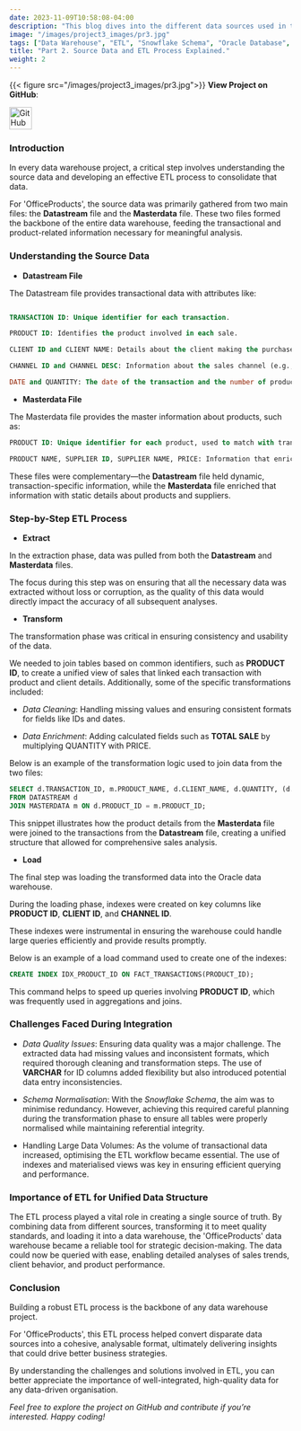 ```yaml
---
date: 2023-11-09T10:58:08-04:00
description: "This blog dives into the different data sources used in the 'OfficeProducts' data warehouse project, the ETL (Extract, Transform, Load) process, and the challenges faced during data integration. Learn how the data from multiple sources was merged to create a unified structure that powers deeper business insights."
image: "/images/project3_images/pr3.jpg"
tags: ["Data Warehouse", "ETL", "Snowflake Schema", "Oracle Database", "Business Intelligence", "Data Modelling", "Multidimensional Analysis", "SQL", "Data Engineering", "Enterprise Data Management"]
title: "Part 2. Source Data and ETL Process Explained."
weight: 2
---
```

{{< figure src="/images/project3_images/pr3.jpg">}}
**View Project on GitHub**: 

<a href="https://github.com/drnsmith/warehouse-management-system" target="_blank">
    <img src="/images/github.png" alt="GitHub" style="width:40px; height:40px; vertical-align: middle;">
  </a>

### Introduction
In every data warehouse project, a critical step involves understanding the source data and developing an effective ETL process to consolidate that data. 

For 'OfficeProducts', the source data was primarily gathered from two main files: the **Datastream** file and the **Masterdata** file. These two files formed the backbone of the entire data warehouse, feeding the transactional and product-related information necessary for meaningful analysis.

### Understanding the Source Data

 - **Datastream File**

The Datastream file provides transactional data with attributes like:
```sql

TRANSACTION ID: Unique identifier for each transaction.

PRODUCT ID: Identifies the product involved in each sale.

CLIENT ID and CLIENT NAME: Details about the client making the purchase.

CHANNEL ID and CHANNEL DESC: Information about the sales channel (e.g., direct sales, online, partner).

DATE and QUANTITY: The date of the transaction and the number of products sold.
```

 - **Masterdata File**

The Masterdata file provides the master information about products, such as:
```sql
PRODUCT ID: Unique identifier for each product, used to match with transactional data.

PRODUCT NAME, SUPPLIER ID, SUPPLIER NAME, PRICE: Information that enriches the analysis with details like pricing and supplier data.
```

These files were complementary—the **Datastream** file held dynamic, transaction-specific information, while the **Masterdata** file enriched that information with static details about products and suppliers.

### Step-by-Step ETL Process

 - **Extract**

In the extraction phase, data was pulled from both the **Datastream** and **Masterdata** files. 

The focus during this step was on ensuring that all the necessary data was extracted without loss or corruption, as the quality of this data would directly impact the accuracy of all subsequent analyses.

 - **Transform**

The transformation phase was critical in ensuring consistency and usability of the data. 

We needed to join tables based on common identifiers, such as **PRODUCT ID**, to create a unified view of sales that linked each transaction with product and client details. Additionally, some of the specific transformations included:

 - *Data Cleaning*: Handling missing values and ensuring consistent formats for fields like IDs and dates.

 - *Data Enrichment*: Adding calculated fields such as **TOTAL SALE** by multiplying QUANTITY with PRICE.

Below is an example of the transformation logic used to join data from the two files:
```sql 
SELECT d.TRANSACTION_ID, m.PRODUCT_NAME, d.CLIENT_NAME, d.QUANTITY, (d.QUANTITY * m.PRICE) AS TOTAL_SALE
FROM DATASTREAM d
JOIN MASTERDATA m ON d.PRODUCT_ID = m.PRODUCT_ID;
```

This snippet illustrates how the product details from the **Masterdata** file were joined to the transactions from the **Datastream** file, creating a unified structure that allowed for comprehensive sales analysis.

 - **Load**

The final step was loading the transformed data into the Oracle data warehouse. 

During the loading phase, indexes were created on key columns like **PRODUCT ID**, **CLIENT ID**, and **CHANNEL ID**. 

These indexes were instrumental in ensuring the warehouse could handle large queries efficiently and provide results promptly.

Below is an example of a load command used to create one of the indexes:
```sql
CREATE INDEX IDX_PRODUCT_ID ON FACT_TRANSACTIONS(PRODUCT_ID);
```

This command helps to speed up queries involving **PRODUCT ID**, which was frequently used in aggregations and joins.

### Challenges Faced During Integration

 - *Data Quality Issues*: Ensuring data quality was a major challenge. The extracted data had missing values and inconsistent formats, which required thorough cleaning and transformation steps. The use of **VARCHAR** for ID columns added flexibility but also introduced potential data entry inconsistencies.

 - *Schema Normalisation*: With the *Snowflake Schema*, the aim was to minimise redundancy. However, achieving this required careful planning during the transformation phase to ensure all tables were properly normalised while maintaining referential integrity.

 - Handling Large Data Volumes: As the volume of transactional data increased, optimising the ETL workflow became essential. The use of indexes and materialised views was key in ensuring efficient querying and performance.

### Importance of ETL for Unified Data Structure

The ETL process played a vital role in creating a single source of truth. By combining data from different sources, transforming it to meet quality standards, and loading it into a data warehouse, the 'OfficeProducts' data warehouse became a reliable tool for strategic decision-making. The data could now be queried with ease, enabling detailed analyses of sales trends, client behavior, and product performance.

### Conclusion

Building a robust ETL process is the backbone of any data warehouse project. 

For 'OfficeProducts', this ETL process helped convert disparate data sources into a cohesive, analysable format, ultimately delivering insights that could drive better business strategies. 

By understanding the challenges and solutions involved in ETL, you can better appreciate the importance of well-integrated, high-quality data for any data-driven organisation.

*Feel free to explore the project on GitHub and contribute if you’re interested. Happy coding!*

